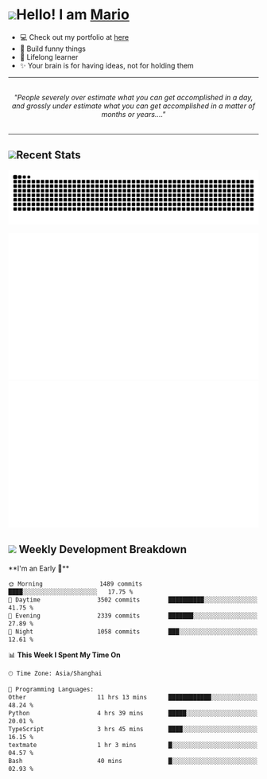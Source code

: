 <h1><a href = "#"><img src="https://media.giphy.com/media/VgCDAzcKvsR6OM0uWg/giphy.gif" width="50"></a><span>Hello! I am <a href="https://github.com/mario1in">Mario</a></span></h1>

- 💻 Check out my portfolio at [here](https://shixiong.name)
- 🔨 Build funny things
- 🚀 Lifelong learner
- ✨ Your brain is for having ideas, not for holding them

<hr/>
<br/>
<div align="center">
<i>"People severely over estimate what you can get accomplished in a day, and grossly under estimate what you can get accomplished in a matter of months or years...." </i>
</div>
<br/>
<hr/>

<h2 align="left">
  <a href="#"><img src="https://emojis.slackmojis.com/emojis/images/1643514389/3643/cool-doge.gif?1643514389" height="30"></a>Recent Stats
</h2>

<picture>
  <source
    media="(prefers-color-scheme: dark)"
    srcset="https://raw.githubusercontent.com/mario1in/mario1in/output/github-contribution-grid-snake-dark.svg"
  />
  <source
    media="(prefers-color-scheme: light)"
    srcset="https://raw.githubusercontent.com/mario1in/mario1in/output/github-contribution-grid-snake.svg"
  />
  <img
    alt="github contribution grid snake animation"
    src="https://raw.githubusercontent.com/mario1in/mario1in/output/github-contribution-grid-snake.svg"
  />
</picture>

![overview](https://raw.githubusercontent.com/mario1in/mario1in/stats-output/generated/overview.svg)
![languages](https://raw.githubusercontent.com/mario1in/mario1in/stats-output/generated/languages.svg)

<h2 align="left">
  <a href="#"><img src="https://emojis.slackmojis.com/emojis/images/1643514062/184/nyancat_big.gif?1643514062" height="30"></a> Weekly Development Breakdown
</h2>
<!--START_SECTION:waka-->
**I'm an Early 🐤** 

```text
🌞 Morning                1489 commits        ████░░░░░░░░░░░░░░░░░░░░░   17.75 % 
🌆 Daytime                3502 commits        ██████████░░░░░░░░░░░░░░░   41.75 % 
🌃 Evening                2339 commits        ███████░░░░░░░░░░░░░░░░░░   27.89 % 
🌙 Night                  1058 commits        ███░░░░░░░░░░░░░░░░░░░░░░   12.61 % 
```


📊 **This Week I Spent My Time On** 

```text
🕑︎ Time Zone: Asia/Shanghai

💬 Programming Languages: 
Other                    11 hrs 13 mins      ████████████░░░░░░░░░░░░░   48.24 % 
Python                   4 hrs 39 mins       █████░░░░░░░░░░░░░░░░░░░░   20.01 % 
TypeScript               3 hrs 45 mins       ████░░░░░░░░░░░░░░░░░░░░░   16.15 % 
textmate                 1 hr 3 mins         █░░░░░░░░░░░░░░░░░░░░░░░░   04.57 % 
Bash                     40 mins             █░░░░░░░░░░░░░░░░░░░░░░░░   02.93 % 
```


<!--END_SECTION:waka-->

